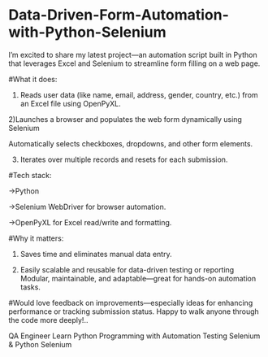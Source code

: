 # Data-Driven-Form-Automation-with-Python-Selenium

I’m excited to share my latest project—an automation script built in Python that leverages Excel and Selenium to streamline form filling on a web page.

#What it does:

1) Reads user data (like name, email, address, gender, country, etc.) from an Excel file using OpenPyXL.

2)Launches a browser and populates the web form dynamically using Selenium

Automatically selects checkboxes, dropdowns, and other form elements.

3) Iterates over multiple records and resets for each submission.

#Tech stack:

->Python

->Selenium WebDriver for browser automation.

->OpenPyXL for Excel read/write and formatting.

#Why it matters:

1) Saves time and eliminates manual data entry.

2) Easily scalable and reusable for data-driven testing or reporting Modular, maintainable, and adaptable—great for hands-on automation tasks.

#Would love feedback on improvements—especially ideas for enhancing performance or tracking submission status. Happy to walk anyone through the code more deeply!..

QA Engineer  Learn Python Programming with Automation Testing Selenium & Python Selenium 

